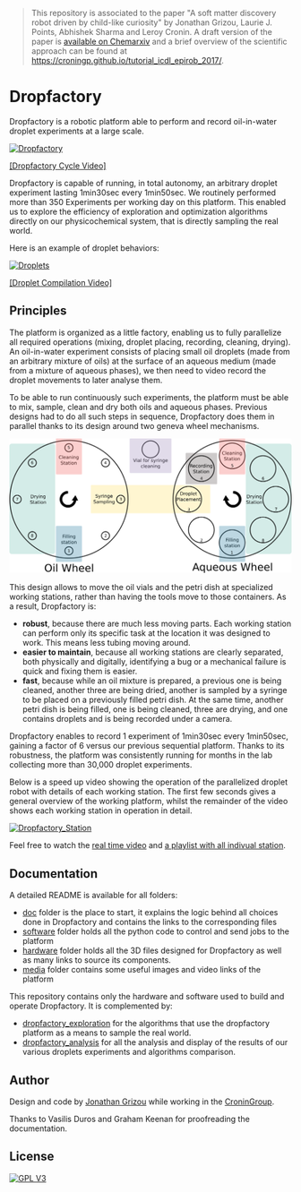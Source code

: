 > This repository is associated to the paper "A soft matter discovery robot driven by child-like curiosity" by Jonathan Grizou, Laurie J. Points, Abhishek Sharma and Leroy Cronin. A draft version of the paper is [available on Chemarxiv](https://chemrxiv.org/articles/A_Closed_Loop_Discovery_Robot_Driven_by_a_Curiosity_Algorithm_Discovers_Proto-Cells_That_Show_Complex_and_Emergent_Behaviours/6958334) and a brief overview of the scientific approach can be found at https://croningp.github.io/tutorial_icdl_epirob_2017/.

# Dropfactory

Dropfactory is a robotic platform able to perform and record oil-in-water droplet experiments at a large scale.

[![Dropfactory](media/gif/dropfactory.gif)](https://www.youtube.com/watch?v=o8ZTkoZ-j6M)

[[Dropfactory Cycle Video]](https://www.youtube.com/watch?v=o8ZTkoZ-j6M)

Dropfactory is capable of running, in total autonomy, an arbitrary droplet experiment lasting 1min30sec every 1min50sec. We routinely performed more than 350 Experiments per working day on this platform. This enabled us to explore the efficiency of exploration and optimization algorithms directly on our physicochemical system, that is directly sampling the real world.

Here is an example of droplet behaviors:

[![Droplets](media/gif/droplets.gif)](https://www.youtube.com/watch?v=ysEswhRS5CQ)

[[Droplet Compilation Video]](https://www.youtube.com/watch?v=ysEswhRS5CQ)

## Principles

The platform is organized as a little factory, enabling us to fully parallelize all required operations (mixing, droplet placing, recording, cleaning, drying). An oil-in-water experiment consists of placing small oil droplets (made from an arbitrary mixture of oils) at the surface of an aqueous medium (made from a mixture of aqueous phases), we then need to video record the droplet movements to later analyse them.

To be able to run continuously such experiments, the platform must be able to mix, sample, clean and dry both oils and aqueous phases. Previous designs had to do all such steps in sequence, Dropfactory does them in parallel thanks to its design around two geneva wheel mechanisms.

![Diagram](media/diagram/dropfactory.png)

This design allows to move the oil vials and the petri dish at specialized working stations, rather than having the tools move to those containers. As a result, Dropfactory is:

- **robust**, because there are much less moving parts. Each working station can perform only its specific task at the location it was designed to work. This means less tubing moving around.
- **easier to maintain**, because all working stations are clearly separated, both physically and digitally, identifying a bug or a mechanical failure is quick and fixing them is easier.
- **fast**, because while an oil mixture is prepared, a previous one is being cleaned, another three are being dried, another is sampled by a syringe to be placed on a previously filled petri dish. At the same time, another petri dish is being filled, one is being cleaned, three are drying, and one contains droplets and is being recorded under a camera.

Dropfactory enables to record 1 experiment of 1min30sec every 1min50sec, gaining a factor of 6 versus our previous sequential platform. Thanks to its robustness, the platform was consistently running for months in the lab collecting more than 30,000 droplet experiments.

Below is a speed up video showing the operation of the parallelized droplet robot with details of each working station. The first few seconds gives a general overview of the working platform, whilst the remainder of the video shows each working station in operation in detail.

[![Dropfactory_Station](media/gif/dropfactory_stations_speedup.gif)](https://youtu.be/bY5OoRBJkf0)

Feel free to watch the [real time video](https://youtu.be/bY5OoRBJkf0) and [a playlist with all indivual station](https://www.youtube.com/playlist?list=PLBppiRCztuKoLdw_cc4hVg8oFJaySeC6U).

## Documentation

A detailed README is available for all folders:

- [doc](doc) folder is the place to start, it explains the logic behind all choices done in Dropfactory and contains the links to the corresponding files
- [software](software) folder holds all the python code to control and send jobs to the platform
- [hardware](hardware) folder holds all the 3D files designed for Dropfactory as well as many links to source its components.
- [media](media) folder contains some useful images and video links of the platform

This repository contains only the hardware and software used to build and operate Dropfactory. It is complemented by:

- [dropfactory_exploration](https://github.com/croningp/dropfactory_exploration) for the algorithms that use the dropfactory platform as a means to sample the real world.
- [dropfactory_analysis](https://github.com/croningp/dropfactory_analysis) for all the analysis and display of the results of our various droplets experiments and algorithms comparison.

## Author

Design and code by [Jonathan Grizou](http://jgrizou.com/) while working in the [CroninGroup](http://www.chem.gla.ac.uk/cronin/).

Thanks to Vasilis Duros and Graham Keenan for proofreading the documentation.

## License

[![GPL V3](https://www.gnu.org/graphics/gplv3-127x51.png)](https://www.gnu.org/licenses/gpl.html)
